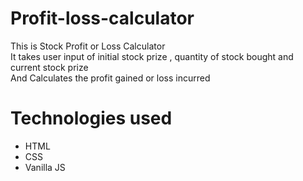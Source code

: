 # Profit-loss-calculator
This is Stock Profit or Loss Calculator
<br>
It takes user input of initial stock prize , quantity of stock bought and current stock prize
<br>
And Calculates the profit gained or loss incurred

# Technologies used
* HTML
* CSS 
* Vanilla JS
